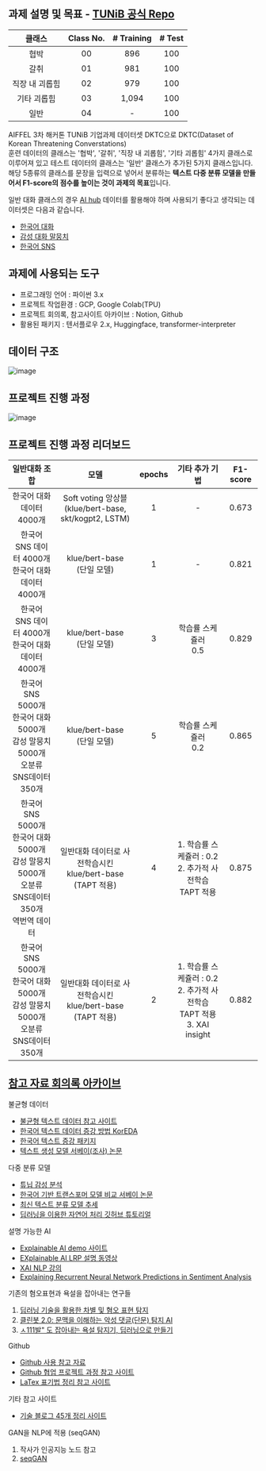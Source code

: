 ## 과제 설명 및 목표 - [TUNiB 공식 Repo](https://github.com/tunib-ai/DKTC)

|클래스|Class No.|# Training|# Test |
|:----:|:------:|:------:|:------------:|
|협박 |00| 896    | 100   |
|갈취  |01|981     | 100 |
|직장 내 괴롭힘  |02|979     |100|
|기타 괴롭힘 |03|1,094      |100|
|일반 |04| - |100|

AIFFEL 3차 해커톤 TUNiB 기업과제 데이터셋 DKTC으로 DKTC(Dataset of Korean Threatening Converstations)  
훈련 데이터의 클래스는 '협박', '갈취', '직장 내 괴롭힘', '기타 괴롭힘' 4가지 클래스로 이루어져 있고 테스트 데이터의 클래스는 '일반' 클래스가 추가된 5가지 클래스입니다.  
해당 5종류의 클래스를 문장을 입력으로 넣어서 분류하는 **텍스트 다중 분류 모델을 만들어서 F1-score의 점수를 높이는 것이 과제의 목표**입니다.

일반 대화 클래스의 경우 [AI hub](https://aihub.or.kr/aihub-data/natural-language/about) 데이터를 활용해야 하며 사용되기 좋다고 생각되는 데이터셋은 다음과 같습니다.  
- [한국어 대화](https://aihub.or.kr/aidata/85)
- [감성 대화 말뭉치](https://aihub.or.kr/aidata/7978)
- [한국어 SNS](https://aihub.or.kr/aidata/30718)

## 과제에 사용되는 도구
- 프로그래밍 언어 : 파이썬 3.x
- 프로젝트 작업환경 : GCP, Google Colab(TPU)
- 프로젝트 회의록, 참고사이트 아카이브 : Notion, Github
- 활용된 패키지 : 텐서플로우 2.x, Huggingface, transformer-interpreter

## 데이터 구조
![image](https://user-images.githubusercontent.com/42150335/149441163-7728a543-5dbd-4fb6-b12f-cae5fc79c6fe.png)

## 프로젝트 진행 과정
![image](https://user-images.githubusercontent.com/51338268/150277973-96b1e4b7-d235-420e-b559-7fee01e9dacf.png)

## 프로젝트 진행 과정 리더보드
|일반대화 조합|모델|epochs|기타 추가 기법|F1-score|
|:-:|:-:|:-:|:-:|:-:|
|한국어 대화 데이터 4000개|Soft voting 앙상블 </br> (klue/bert-base, skt/kogpt2, LSTM)|1|-|0.673|
|한국어 SNS 데이터 4000개 </br> 한국어 대화 데이터 4000개|klue/bert-base </br> (단일 모델)|1|-|0.821|
|한국어 SNS 데이터 4000개 </br> 한국어 대화 데이터 4000개|klue/bert-base </br> (단일 모델)|3|학습률 스케쥴러 </br> 0.5|0.829|
|한국어 SNS 5000개 </br> 한국어 대화 5000개 </br> 감성 말뭉치 5000개 </br> 오분류 SNS데이터 350개 |klue/bert-base </br>(단일 모델)|5|학습률 스케쥴러 </br> 0.2|0.865|
|한국어 SNS 5000개 </br> 한국어 대화 5000개 </br> 감성 말뭉치 5000개 </br> 오분류 SNS데이터 350개 </br> 역번역 데이터 | 일반대화 데이터로 사전학습시킨 klue/bert-base </br> (TAPT 적용) | 4 | 1. 학습률 스케쥴러 : 0.2 </br> 2. 추가적 사전학습 TAPT 적용 |0.875|
|한국어 SNS 5000개 </br> 한국어 대화 5000개 </br> 감성 말뭉치 5000개 </br> 오분류 SNS데이터 350개 | 일반대화 데이터로 사전학습시킨 klue/bert-base </br> (TAPT 적용) | 2 | 1. 학습률 스케쥴러 : 0.2 </br> 2. 추가적 사전학습 TAPT 적용 </br> 3. XAI insight|0.882|

## [참고 자료 회의록 아카이브](https://www.notion.so/modulabs/X-AI-6bac1355f3ae449eb339ce870a488675)

불균형 데이터
- [불균형 텍스트 데이터 참고 사이트](https://d2.naver.com/helloworld/7753273)
- [한국어 텍스트 데이터 증강 방법 KorEDA](https://catsirup.github.io/ai/2020/04/28/nlp_data_argumentation_code.html)
- [한국어 텍스트 증강 패키지](https://github.com/jucho2725/ktextaug)
- [텍스트 생성 모델 서베이(조사) 논문](https://arxiv.org/pdf/2105.10311.pdf)
    
다중 분류 모델
- [튜닙 감성 분석](https://www.youtube.com/watch?v=aKKDvdel5O4)
- [한국어 기반 트랜스포머 모델 비교 서베이 논문](https://arxiv.org/pdf/2112.03014.pdf)
- [최신 텍스트 분류 모델 추세](https://paperswithcode.com/sota/text-classification-on-ag-news)
- [딥러닝을 이용한 자연어 처리 깃허브 튜토리얼](https://github.com/ukairia777/tensorflow-nlp-tutorial)
    
설명 가능한 AI
- [Explainable AI demo 사이트](https://lrpserver.hhi.fraunhofer.de/)
- [EXplainable AI LRP 설명 동영상](https://youtu.be/4twkQWYTXpw)
- [XAI NLP 강의](https://www.youtube.com/watch?v=3tnrGe_JA0s)
- [Explaining Recurrent Neural Network Predictions in Sentiment Analysis](https://arxiv.org/abs/1606.07298)
    
기존의 혐오표현과 욕설을 잡아내는 연구들
1. [딥러닝 기술을 활용한 차별 및 혐오 표현 탐지](https://www.koreascience.or.kr/article/JAKO202005653790577.pdf)
2. [클린봇 2.0: 문맥을 이해하는 악성 댓글(단문) 탐지 AI](https://d2.naver.com/helloworld/7753273)
3. [ㅅ111발" 도 잡아내는 욕설 탐지기, 딥러닝으로 만들기](https://www.inven.co.kr/webzine/news/?news=198156)
    
Github
- [Github 사용 참고 자료](https://github.com/sda96/AIFFEL_3rd_hackerton_TUNiB_DKTC/blob/main/reference/git_ref.md)
- [Github 협업 프로젝트 과정 참고 사이트](https://www.freecodecamp.org/news/how-to-use-git-and-github-in-a-team-like-a-pro/)
- [LaTex 표기법 정리 참고 사이트](https://ko.wikipedia.org/wiki/%EC%9C%84%ED%82%A4%EB%B0%B1%EA%B3%BC:TeX_%EB%AC%B8%EB%B2%95)
    
기타 참고 사이트
- [기술 블로그 45개 정리 사이트](https://brunch.co.kr/@sicle-official/35)
    
GAN을 NLP에 적용 (seqGAN)
1. 작사가 인공지능 노드 참고
2. [seqGAN](https://www.koreascience.or.kr/article/CFKO201832073078975.pdf)
